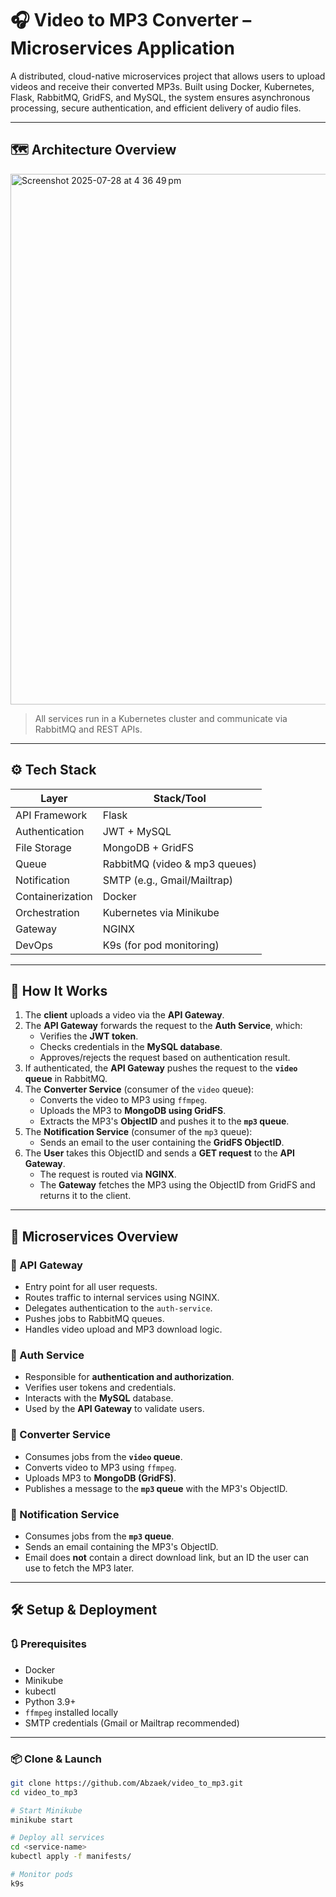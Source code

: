 # 🎧 Video to MP3 Converter – Microservices Application

A distributed, cloud-native microservices project that allows users to upload videos and receive their converted MP3s. Built using Docker, Kubernetes, Flask, RabbitMQ, GridFS, and MySQL, the system ensures asynchronous processing, secure authentication, and efficient delivery of audio files.

---

## 🗺️ Architecture Overview

<img width="1703" height="849" alt="Screenshot 2025-07-28 at 4 36 49 pm" src="https://github.com/user-attachments/assets/5c61e54e-a599-41cf-872c-e2505bb63139" />

> All services run in a Kubernetes cluster and communicate via RabbitMQ and REST APIs.

---

## ⚙️ Tech Stack

| Layer           | Stack/Tool                         |
|----------------|-------------------------------------|
| API Framework   | Flask                               |
| Authentication  | JWT + MySQL                         |
| File Storage    | MongoDB + GridFS                    |
| Queue           | RabbitMQ (video & mp3 queues)       |
| Notification    | SMTP (e.g., Gmail/Mailtrap)         |
| Containerization| Docker                              |
| Orchestration   | Kubernetes via Minikube             |
| Gateway         | NGINX                               |
| DevOps          | K9s (for pod monitoring)            |

---

## 🚀 How It Works

1. The **client** uploads a video via the **API Gateway**.
2. The **API Gateway** forwards the request to the **Auth Service**, which:
   - Verifies the **JWT token**.
   - Checks credentials in the **MySQL database**.
   - Approves/rejects the request based on authentication result.
3. If authenticated, the **API Gateway** pushes the request to the **`video` queue** in RabbitMQ.
4. The **Converter Service** (consumer of the `video` queue):
   - Converts the video to MP3 using `ffmpeg`.
   - Uploads the MP3 to **MongoDB using GridFS**.
   - Extracts the MP3's **ObjectID** and pushes it to the **`mp3` queue**.
5. The **Notification Service** (consumer of the `mp3` queue):
   - Sends an email to the user containing the **GridFS ObjectID**.
6. The **User** takes this ObjectID and sends a **GET request** to the **API Gateway**.
   - The request is routed via **NGINX**.
   - The **Gateway** fetches the MP3 using the ObjectID from GridFS and returns it to the client.

---

## 🧱 Microservices Overview

### 📌 API Gateway
- Entry point for all user requests.
- Routes traffic to internal services using NGINX.
- Delegates authentication to the `auth-service`.
- Pushes jobs to RabbitMQ queues.
- Handles video upload and MP3 download logic.

### 🔐 Auth Service
- Responsible for **authentication and authorization**.
- Verifies user tokens and credentials.
- Interacts with the **MySQL** database.
- Used by the **API Gateway** to validate users.

### 🎥 Converter Service
- Consumes jobs from the **`video` queue**.
- Converts video to MP3 using `ffmpeg`.
- Uploads MP3 to **MongoDB (GridFS)**.
- Publishes a message to the **`mp3` queue** with the MP3's ObjectID.

### 📧 Notification Service
- Consumes jobs from the **`mp3` queue**.
- Sends an email containing the MP3's ObjectID.
- Email does **not** contain a direct download link, but an ID the user can use to fetch the MP3 later.

---

## 🛠️ Setup & Deployment

### 🔃 Prerequisites

- Docker
- Minikube
- kubectl
- Python 3.9+
- `ffmpeg` installed locally
- SMTP credentials (Gmail or Mailtrap recommended)

---

### 📦 Clone & Launch

```bash
git clone https://github.com/Abzaek/video_to_mp3.git
cd video_to_mp3

# Start Minikube
minikube start

# Deploy all services
cd <service-name>
kubectl apply -f manifests/

# Monitor pods
k9s
